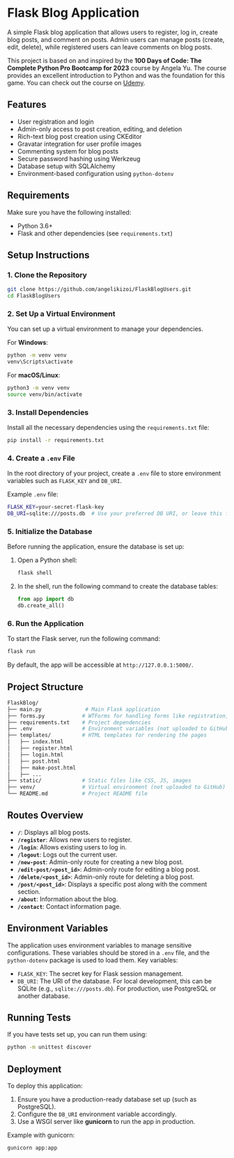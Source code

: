 # Flask Blog Application

A simple Flask blog application that allows users to register, log in, create blog posts, and comment on posts. Admin users can manage posts
(create, edit, delete), while registered users can leave comments on blog posts.

This project is based on and inspired by the **100 Days of Code: The Complete Python Pro Bootcamp for 2023** 
course by Angela Yu. The course provides an excellent introduction to Python and was the foundation for this game. 
You can check out the course on [Udemy](https://www.udemy.com/course/100-days-of-code/?couponCode=ST14MT101024#reviews).
## Features
- User registration and login
- Admin-only access to post creation, editing, and deletion
- Rich-text blog post creation using CKEditor
- Gravatar integration for user profile images
- Commenting system for blog posts
- Secure password hashing using Werkzeug
- Database setup with SQLAlchemy
- Environment-based configuration using `python-dotenv`

## Requirements
Make sure you have the following installed:
- Python 3.6+
- Flask and other dependencies (see `requirements.txt`)

## Setup Instructions

### 1. Clone the Repository
```bash
git clone https://github.com/angelikizoi/FlaskBlogUsers.git
cd FlaskBlogUsers
```

### 2. Set Up a Virtual Environment
You can set up a virtual environment to manage your dependencies.

For **Windows**:
```bash
python -m venv venv
venv\Scripts\activate
```

For **macOS/Linux**:
```bash
python3 -m venv venv
source venv/bin/activate
```

### 3. Install Dependencies
Install all the necessary dependencies using the `requirements.txt` file:
```bash
pip install -r requirements.txt
```

### 4. Create a `.env` File
In the root directory of your project, create a `.env` file to store environment variables such as `FLASK_KEY` and `DB_URI`.

Example `.env` file:
```bash
FLASK_KEY=your-secret-flask-key
DB_URI=sqlite:///posts.db  # Use your preferred DB URI, or leave this for local SQLite
```

### 5. Initialize the Database
Before running the application, ensure the database is set up:
1. Open a Python shell:
   ```bash
   flask shell
   ```
2. In the shell, run the following command to create the database tables:
   ```python
   from app import db
   db.create_all()
   ```

### 6. Run the Application
To start the Flask server, run the following command:
```bash
flask run
```
By default, the app will be accessible at `http://127.0.0.1:5000/`.

## Project Structure

```bash
FlaskBlog/
├── main.py              # Main Flask application
├── forms.py            # WTForms for handling forms like registration, login, post creation
├── requirements.txt    # Project dependencies
├── .env                # Environment variables (not uploaded to GitHub)
├── templates/          # HTML templates for rendering the pages
│   ├── index.html
│   ├── register.html
│   ├── login.html
│   ├── post.html
│   ├── make-post.html
│   ├── ...
├── static/             # Static files like CSS, JS, images
├── venv/               # Virtual environment (not uploaded to GitHub)
└── README.md           # Project README file
```

## Routes Overview

- **`/`**: Displays all blog posts.
- **`/register`**: Allows new users to register.
- **`/login`**: Allows existing users to log in.
- **`/logout`**: Logs out the current user.
- **`/new-post`**: Admin-only route for creating a new blog post.
- **`/edit-post/<post_id>`**: Admin-only route for editing a blog post.
- **`/delete/<post_id>`**: Admin-only route for deleting a blog post.
- **`/post/<post_id>`**: Displays a specific post along with the comment section.
- **`/about`**: Information about the blog.
- **`/contact`**: Contact information page.

## Environment Variables

The application uses environment variables to manage sensitive configurations. These variables should be stored in a `.env` file, and the `python-dotenv` package is used to load them. Key variables:
- `FLASK_KEY`: The secret key for Flask session management.
- `DB_URI`: The URI of the database. For local development, this can be SQLite (e.g., `sqlite:///posts.db`). For production, use PostgreSQL or another database.

## Running Tests
If you have tests set up, you can run them using:
```bash
python -m unittest discover
```

## Deployment
To deploy this application:
1. Ensure you have a production-ready database set up (such as PostgreSQL).
2. Configure the `DB_URI` environment variable accordingly.
3. Use a WSGI server like **gunicorn** to run the app in production.

Example with gunicorn:
```bash
gunicorn app:app
```
